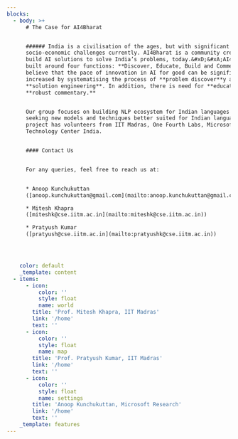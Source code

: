 ```yaml
---
blocks:
  - body: >+
      # The Case for AI4Bharat


      ###### India is a civilisation of the ages, but with significant
      socio-economic challenges currently. AI4Bharat is a community created to
      build AI solutions to solve India’s problems, today.&#xD;&#xA;AI4Bharat is
      built around four functions: **Discover, Educate, Build and Comment**. We
      believe that the pace of innovation in AI for good can be significantly
      increased by systematising the process of **problem discover**y and
      **solution engineering**. In addition, there is need for **education** and
      **robust commentary.**


      Our group focuses on building NLP ecosystem for Indian languages and
      seeking new models and techniques better suited for Indian languages. Our
      project has volunteers from IIT Madras, One Fourth Labs, Microsoft Search
      Technology Center India.


      #### Contact Us


      For any queries, feel free to reach us at:


      * Anoop Kunchukuttan
      ([anoop.kunchukuttan@gmail.com](mailto:anoop.kunchukuttan@gmail.com))

      * Mitesh Khapra
      ([miteshk@cse.iitm.ac.in](mailto:miteshk@cse.iitm.ac.in))

      * Pratyush Kumar
      ([pratyush@cse.iitm.ac.in](mailto:pratyushk@cse.iitm.ac.in))




    color: default
    _template: content
  - items:
      - icon:
          color: ''
          style: float
          name: world
        title: 'Prof. Mitesh Khapra, IIT Madras'
        link: '/home'
        text: ''
      - icon:
          color: ''
          style: float
          name: map
        title: 'Prof. Pratyush Kumar, IIT Madras'
        link: '/home'
        text: ''
      - icon:
          color: ''
          style: float
          name: settings
        title: 'Anoop Kunchukuttan, Microsoft Research'
        link: '/home'
        text: ''
    _template: features
---
```


